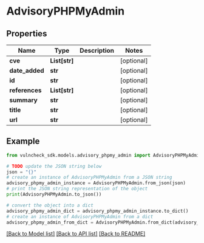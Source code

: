 # AdvisoryPHPMyAdmin


## Properties

Name | Type | Description | Notes
------------ | ------------- | ------------- | -------------
**cve** | **List[str]** |  | [optional] 
**date_added** | **str** |  | [optional] 
**id** | **str** |  | [optional] 
**references** | **List[str]** |  | [optional] 
**summary** | **str** |  | [optional] 
**title** | **str** |  | [optional] 
**url** | **str** |  | [optional] 

## Example

```python
from vulncheck_sdk.models.advisory_phpmy_admin import AdvisoryPHPMyAdmin

# TODO update the JSON string below
json = "{}"
# create an instance of AdvisoryPHPMyAdmin from a JSON string
advisory_phpmy_admin_instance = AdvisoryPHPMyAdmin.from_json(json)
# print the JSON string representation of the object
print(AdvisoryPHPMyAdmin.to_json())

# convert the object into a dict
advisory_phpmy_admin_dict = advisory_phpmy_admin_instance.to_dict()
# create an instance of AdvisoryPHPMyAdmin from a dict
advisory_phpmy_admin_from_dict = AdvisoryPHPMyAdmin.from_dict(advisory_phpmy_admin_dict)
```
[[Back to Model list]](../README.md#documentation-for-models) [[Back to API list]](../README.md#documentation-for-api-endpoints) [[Back to README]](../README.md)



